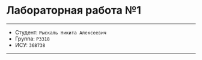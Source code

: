 # Лабораторная работа №1

---

* Студент: `Рыскаль Никита Алексеевич`
* Группа: `P3318`
* ИСУ: `368738`

---